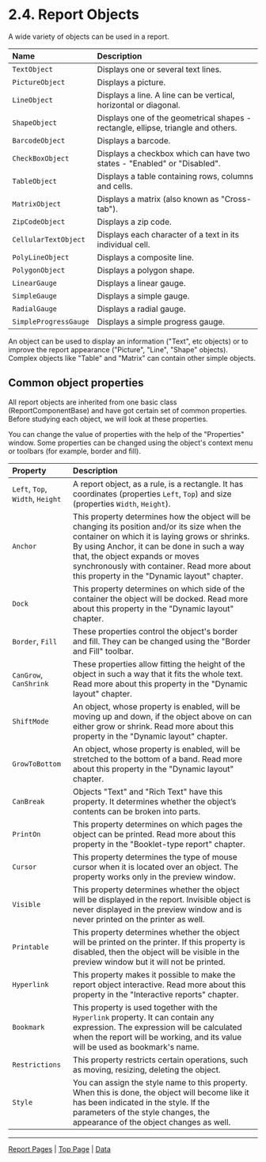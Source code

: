 # 2.4. Report Objects

A wide variety of objects can be used in a report.

| Name | Description |
|:-|:-|
| `TextObject` | Displays one or several text lines. |
| `PictureObject` | Displays a picture. |
| `LineObject` | Displays a line. A line can be vertical, horizontal or diagonal. |
| `ShapeObject` | Displays one of the geometrical shapes - rectangle, ellipse, triangle and others. |
| `BarcodeObject` | Displays a barcode. |
| `CheckBoxObject` | Displays a checkbox which can have two states - "Enabled" or "Disabled". |
| `TableObject` | Displays a table containing rows, columns and  cells. |
| `MatrixObject` | Displays a matrix (also known as "Cross-tab"). |
| `ZipCodeObject` | Displays a zip code. |
| `CellularTextObject` | Displays each character of a text in its individual cell. |
| `PolyLineObject` | Displays a composite line. |
| `PolygonObject` | Displays a polygon shape. |
| `LinearGauge` | Displays a linear gauge. |
| `SimpleGauge` | Displays a simple gauge. |
| `RadialGauge` | Displays a radial gauge. |
| `SimpleProgressGauge` | Displays a simple progress gauge. |

An object can be used to display an information ("Text", etc objects) or to improve the report appearance ("Picture", "Line", "Shape" objects). Complex objects like "Table" and "Matrix" can contain other simple objects.

## Common object properties

All report objects are inherited from one basic class (ReportComponentBase) and have got certain set of common properties. Before studying each object, we will look at these properties.

You can change the value of properties with the help of the "Properties" window. Some properties can be changed using the object's context menu or toolbars (for example, border and fill).

| Property | Description |
|:-|:-|
| `Left`, `Top`, `Width`, `Height` | A report object, as a rule, is a rectangle. It has coordinates (properties `Left`, `Top`) and size (properties `Width`, `Height`). |
| `Anchor` | This property determines how the object will be changing its position and/or its size when the container on which it is laying grows or shrinks. By using Anchor, it can be done in such a way that, the object expands or moves synchronously with container. Read more about this property in the "Dynamic layout" chapter. |
| `Dock` | This property determines on which side of the container the object will be docked. Read more about this property in the "Dynamic layout" chapter. |
| `Border`, `Fill` | These properties control the object's border and fill. They can be changed using the "Border and Fill" toolbar. |
| `CanGrow`, `CanShrink` | These properties allow fitting the height of the object in such a way that it fits the whole text. Read more about this property in the "Dynamic layout" chapter. |
| `ShiftMode` | An object, whose property is enabled, will be moving up and down, if the object above on can either grow or shrink. Read more about this property in the "Dynamic layout" chapter. |
| `GrowToBottom` | An object, whose property is enabled, will be stretched to the bottom of a band. Read more about this property in the "Dynamic layout" chapter. |
| `CanBreak` | Objects "Text" and "Rich Text" have this property. It determines whether the object’s contents can be broken into parts. |
| `PrintOn` | This property determines on which pages the object can be printed. Read more about this property in the "Booklet-type report" chapter. |
| `Cursor` | This property determines the type of mouse cursor when it is located over an object. The property works only in the preview window. |
| `Visible` | This property determines whether the object will be displayed in the report. Invisible object is never displayed in the preview window and is never printed on the printer as well. |
| `Printable` | This property determines whether the object will be printed on the printer. If this property is disabled, then the object will be visible in the preview window but it will not be printed. |
| `Hyperlink` | This property makes it possible to make the report object interactive. Read more about this property in the "Interactive reports" chapter. |
| `Bookmark` | This property is used together with the `Hyperlink` property. It can contain any expression. The expression will be calculated when the report will be working, and its value will be used as bookmark's name.
| `Restrictions` | This property restricts certain operations, such as moving, resizing, deleting the object. |
| `Style` | You can assign the style name to this property. When this is done, the object will become like it has been indicated in the style. If the parameters of the style changes, the appearance of the object changes as well. |

---

[Report Pages](ReportPages.md) | [Top Page](README.md) | [Data](Data.md)